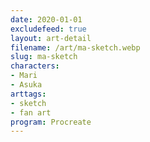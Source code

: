 ```yaml
---
date: 2020-01-01
excludefeed: true
layout: art-detail
filename: /art/ma-sketch.webp
slug: ma-sketch
characters:
- Mari
- Asuka
arttags:
- sketch
- fan art
program: Procreate
---
```

